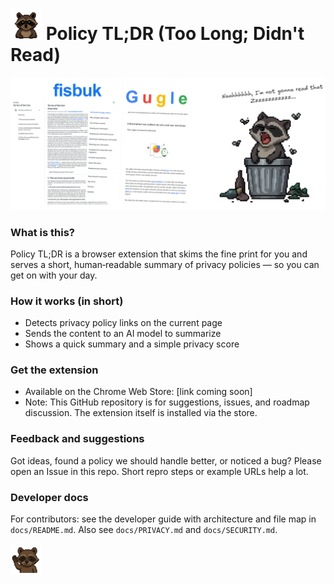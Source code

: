 # <img width='50px' heigh='50px' src="assets/raccoon.png" /> Policy TL;DR (Too Long; Didn't Read) 

![banner.png](assets/banner.png)


### What is this?

Policy TL;DR is a browser extension that skims the fine print for you and serves a short, human‑readable summary of privacy policies — so you can get on with your day.

### How it works (in short)

- Detects privacy policy links on the current page
- Sends the content to an AI model to summarize
- Shows a quick summary and a simple privacy score

### Get the extension

- Available on the Chrome Web Store: [link coming soon]
- Note: This GitHub repository is for suggestions, issues, and roadmap discussion. The extension itself is installed via the store.

### Feedback and suggestions

Got ideas, found a policy we should handle better, or noticed a bug? Please open an Issue in this repo. Short repro steps or example URLs help a lot.

### Developer docs

For contributors: see the developer guide with architecture and file map in `docs/README.md`.
Also see `docs/PRIVACY.md` and `docs/SECURITY.md`.

<img width='50px' heigh='50px' src="assets/raccoonhello.png" />
